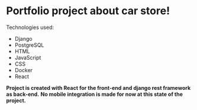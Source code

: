 # Portfolio project about car store!

Technologies used:
  - Django
  - PostgreSQL
  - HTML
  - JavaScript
  - CSS
  - Docker
  - React

**Project is created with React for the front-end and django rest framework as back-end.**
**No mobile integration is made for now at this state of the project.**
